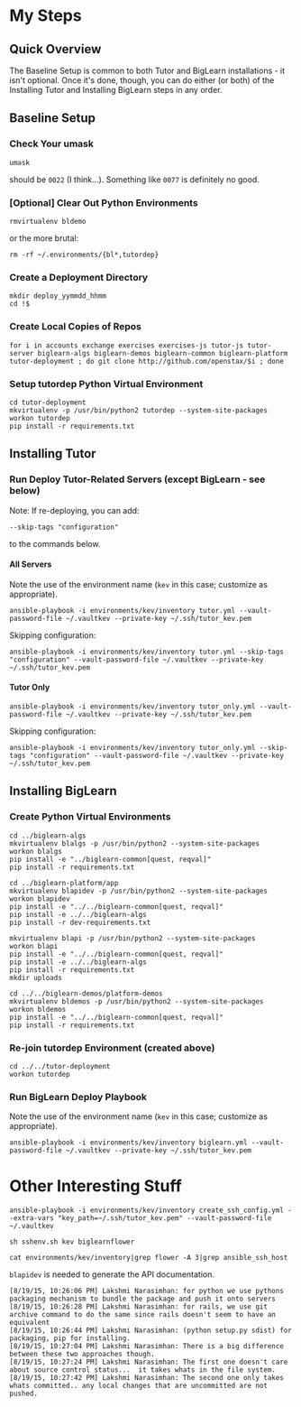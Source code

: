 # My Steps

## Quick Overview

The Baseline Setup is common to both Tutor and BigLearn installations - it isn't optional.  Once it's done, though, you can do either (or both) of the Installing Tutor and Installing BigLearn steps in any order.

## Baseline Setup

### Check Your umask

```
umask
```
should be `0022` (I think...).
Something like `0077` is definitely no good.

### [Optional] Clear Out Python Environments

```
rmvirtualenv bldemo
```

or the more brutal:

```
rm -rf ~/.environments/{bl*,tutordep}
```

### Create a Deployment Directory

```
mkdir deploy_yymmdd_hhmm
cd !$
```

### Create Local Copies of Repos

```
for i in accounts exchange exercises exercises-js tutor-js tutor-server biglearn-algs biglearn-demos biglearn-common biglearn-platform tutor-deployment ; do git clone http://github.com/openstax/$i ; done
```

### Setup tutordep Python Virtual Environment

```
cd tutor-deployment
mkvirtualenv -p /usr/bin/python2 tutordep --system-site-packages
workon tutordep
pip install -r requirements.txt
```

## Installing Tutor

### Run Deploy Tutor-Related Servers (except BigLearn - see below)

Note: If re-deploying, you can add:
```
--skip-tags "configuration"
```
to the commands below.

#### All Servers

Note the use of the environment name (`kev` in this case; customize as appropriate).

```
ansible-playbook -i environments/kev/inventory tutor.yml --vault-password-file ~/.vaultkev --private-key ~/.ssh/tutor_kev.pem
```

Skipping configuration:

```
ansible-playbook -i environments/kev/inventory tutor.yml --skip-tags "configuration" --vault-password-file ~/.vaultkev --private-key ~/.ssh/tutor_kev.pem
```

#### Tutor Only

```
ansible-playbook -i environments/kev/inventory tutor_only.yml --vault-password-file ~/.vaultkev --private-key ~/.ssh/tutor_kev.pem
```

Skipping configuration:

```
ansible-playbook -i environments/kev/inventory tutor_only.yml --skip-tags "configuration" --vault-password-file ~/.vaultkev --private-key ~/.ssh/tutor_kev.pem
```

## Installing BigLearn

### Create Python Virtual Environments

```
cd ../biglearn-algs
mkvirtualenv blalgs -p /usr/bin/python2 --system-site-packages
workon blalgs
pip install -e "../biglearn-common[quest, reqval]"
pip install -r requirements.txt
```

```
cd ../biglearn-platform/app
mkvirtualenv blapidev -p /usr/bin/python2 --system-site-packages
workon blapidev
pip install -e "../../biglearn-common[quest, reqval]"
pip install -e ../../biglearn-algs
pip install -r dev-requirements.txt
```

```
mkvirtualenv blapi -p /usr/bin/python2 --system-site-packages
workon blapi
pip install -e "../../biglearn-common[quest, reqval]"
pip install -e ../../biglearn-algs
pip install -r requirements.txt
mkdir uploads
```

```
cd ../../biglearn-demos/platform-demos
mkvirtualenv bldemos -p /usr/bin/python2 --system-site-packages
workon bldemos
pip install -e "../../biglearn-common[quest, reqval]"
pip install -r requirements.txt
```

### Re-join tutordep Environment (created above)

```
cd ../../tutor-deployment
workon tutordep
```

### Run BigLearn Deploy Playbook

Note the use of the environment name (`kev` in this case; customize as appropriate).

```
ansible-playbook -i environments/kev/inventory biglearn.yml --vault-password-file ~/.vaultkev --private-key ~/.ssh/tutor_kev.pem
```

# Other Interesting Stuff

```
ansible-playbook -i environments/kev/inventory create_ssh_config.yml --extra-vars "key_path=~/.ssh/tutor_kev.pem" --vault-password-file ~/.vaultkev

sh sshenv.sh kev biglearnflower
```

```
cat environments/kev/inventory|grep flower -A 3|grep ansible_ssh_host
```

`blapidev` is needed to generate the API documentation.

```
[8/19/15, 10:26:06 PM] Lakshmi Narasimhan: for python we use pythons packaging mechanism to bundle the package and push it onto servers
[8/19/15, 10:26:28 PM] Lakshmi Narasimhan: for rails, we use git archive command to do the same since rails doesn't seem to have an equivalent
[8/19/15, 10:26:44 PM] Lakshmi Narasimhan: (python setup.py sdist) for packaging, pip for installing.
[8/19/15, 10:27:04 PM] Lakshmi Narasimhan: There is a big difference between these two approaches though.
[8/19/15, 10:27:24 PM] Lakshmi Narasimhan: The first one doesn't care about source control status...  it takes whats in the file system.
[8/19/15, 10:27:42 PM] Lakshmi Narasimhan: The second one only takes whats committed.. any local changes that are uncommitted are not pushed.
```
